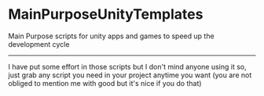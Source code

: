 # MainPurposeUnityTemplates
Main Purpose scripts for unity apps and games to speed up the development cycle

-------------------------------------------------------------------------------
I have put some effort in those scripts but I don't mind anyone using it 
so, just grab any script you need in your project anytime you want (you are not obliged to mention me with good but it's nice if you do that)
